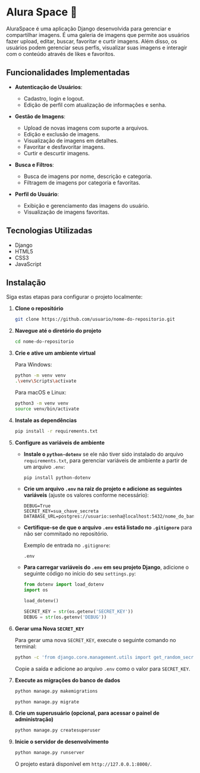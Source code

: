 # Alura Space  🌌

AluraSpace é uma aplicação Django desenvolvida para gerenciar e compartilhar imagens. É uma galeria de imagens que permite aos usuários fazer upload, editar, buscar, favoritar e curtir imagens. Além disso, os usuários podem gerenciar seus perfis, visualizar suas imagens e interagir com o conteúdo através de likes e favoritos.

## Funcionalidades Implementadas

- **Autenticação de Usuários**:
  - Cadastro, login e logout.
  - Edição de perfil com atualização de informações e senha.

- **Gestão de Imagens**:
  - Upload de novas imagens com suporte a arquivos.
  - Edição e exclusão de imagens.
  - Visualização de imagens em detalhes.
  - Favoritar e desfavoritar imagens.
  - Curtir e descurtir imagens.

- **Busca e Filtros**:
  - Busca de imagens por nome, descrição e categoria.
  - Filtragem de imagens por categoria e favoritas.

- **Perfil do Usuário**:
  - Exibição e gerenciamento das imagens do usuário.
  - Visualização de imagens favoritas.

## Tecnologias Utilizadas

- Django
- HTML5
- CSS3
- JavaScript

## Instalação

Siga estas etapas para configurar o projeto localmente:

1. **Clone o repositório**

    ```bash
    git clone https://github.com/usuario/nome-do-repositorio.git
    ```

2. **Navegue até o diretório do projeto**

    ```bash
    cd nome-do-repositorio
    ```

3. **Crie e ative um ambiente virtual**

    Para Windows:
    
    ```bash
    python -m venv venv
    .\venv\Scripts\activate
    ```
    
    Para macOS e Linux:
    
    ```bash
    python3 -m venv venv
    source venv/bin/activate
    ```

4. **Instale as dependências**

    ```bash
    pip install -r requirements.txt
    ```

5. **Configure as variáveis de ambiente**

    - **Instale o `python-dotenv`** se ele não tiver sido instalado do arquivo `requirements.txt`, para gerenciar variáveis de ambiente a partir de um arquivo `.env`:

      ```bash
      pip install python-dotenv
      ```

    - **Crie um arquivo `.env` na raiz do projeto e adicione as seguintes variáveis** (ajuste os valores conforme necessário):

      ```dotenv
      DEBUG=True
      SECRET_KEY=sua_chave_secreta
      DATABASE_URL=postgres://usuario:senha@localhost:5432/nome_do_banco
      ```

    - **Certifique-se de que o arquivo `.env` está listado no `.gitignore`** para não ser commitado no repositório.

      Exemplo de entrada no `.gitignore`:
      ```gitignore
      .env
      ```

    - **Para carregar variáveis do `.env` em seu projeto Django**, adicione o seguinte código no início do seu `settings.py`:

      ```python
      from dotenv import load_dotenv
      import os

      load_dotenv()

      SECRET_KEY = str(os.getenv('SECRET_KEY'))
      DEBUG = str(os.getenv('DEBUG'))
      ```

6. **Gerar uma Nova `SECRET_KEY`**

    Para gerar uma nova `SECRET_KEY`, execute o seguinte comando no terminal:

    ```bash
    python -c 'from django.core.management.utils import get_random_secret_key; print(get_random_secret_key())'
    ```

    Copie a saída e adicione ao arquivo `.env` como o valor para `SECRET_KEY`.

7. **Execute as migrações do banco de dados**

    ```bash
    python manage.py makemigrations
    ```
    
    ```bash
    python manage.py migrate
    ```

8. **Crie um superusuário (opcional, para acessar o painel de administração)**

    ```bash
    python manage.py createsuperuser
    ```

9. **Inicie o servidor de desenvolvimento**

    ```bash
    python manage.py runserver
    ```

    O projeto estará disponível em `http://127.0.0.1:8000/`.
